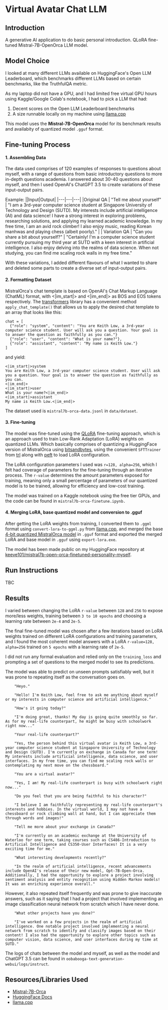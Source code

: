 
# Virtual Avatar Chat LLM

## Introduction

A generative AI application to do basic personal introduction. QLoRA fine-tuned Mistral-7B-OpenOrca LLM model.

## Model Choice
I looked at many different LLMs available on HuggingFace's Open LLM Leaderboard, which benchmarks different LLMs based on certain benchmarks, like the TruthfulQA metric.

As my laptop did not have a GPU, and I had limited free virtual GPU hours using Kaggle/Google Colab's notebook, I had to pick a LLM that had:
1. Decent scores on the Open LLM Leaderboard benchmarks 
2. A size runnable locally on my machine using [llama.cpp](https://github.com/ggerganov/llama.cpp)

This model uses the **Mistral-7B-OpenOrca** model for its benchmark results and availabity of quantized model `.gguf` format.

## Fine-tuning Process

#### 1. Assembling Data
The data used comprises of 120 examples of responses to questions about myself, with a range of questions from basic introductory questions to more in-depth questions academia. I answered about 30-40 questions about myself, and then I used OpenAI's ChatGPT 3.5 to create variations of these input-output pairs.

Example:
||Input|Output|
|---|---|---|
|Original QA | "Tell me about yourself" | "I am a 3rd-year computer science student at Singapore University of Technology and Design (SUTD). My interests include artificial intelligence (AI) and data science! I have a strong interest in exploring problems, researching solutions, and applying my learned academic knowledge. In my free time, I am an avid rock climber! I also enjoy music, reading Korean manhwas and playing chess (albeit poorly)." |
| Variation QA | "Can you share a bit about yourself?" | "Certainly! I'm a computer science student currently pursuing my third year at SUTD with a keen interest in artificial intelligence. I also enjoy delving into the realms of data science. When not studying, you can find me scaling rock walls in my free time."


With these variations, I added different flavours of what I wanted to share and deleted some parts to create a diverse set of input-output pairs.

#### 2. Formatting Dataset
MistralOrca's chat template is based on OpenAI's Chat Markup Language (ChatML) format, with <|im_start|> and <|im_end|> as BOS and EOS tokens respectively. The [transformers](https://github.com/huggingface/transformers) library has a convenient method `apply_chat_template()` that allows us to apply the desired chat template to an array that looks like this: 
```
chat = [
  {"role": "system", "content": "You are Keith Low, a 3rd-year computer science student. User will ask you a question. Your goal is to answer the question as faithfully as you can."}
  {"role": "user", "content": "What is your name?"},
  {"role": "assistant", "content": "My name is Keith Low."}
]
```
and yield:
```
<|im_start|>system
You are Keith Low, a 3rd-year computer science student. User will ask you a question. Your goal is to answer the question as faithfully as you can.
<|im_end|>
<|im_start|>user
What is your name?<|im_end|>
<|im_start|>assistant
My name is Keith Low.<|im_end|>
```
The dataset used is `mistral7b-orca-data.jsonl` in `data/dataset`.

#### 3. Fine-tuning
The model was fine-tuned using the [QLoRA](https://arxiv.org/abs/2305.14314) fine-tuning approach, which is an approach used to train Low-Rank Adaptation (LoRA) weights on quantized LLMs. Which basically comprises of quantizing a HuggingFace version of MistralOrca using [bitsandbytes](https://github.com/TimDettmers/bitsandbytes), using the convenient `SFTTrainer` from [trl](https://huggingface.co/docs/trl/index) along with [peft](https://huggingface.co/docs/peft/index) to load LoRA configuration.

The LoRA configuration parameters I used was `r=128, alpha=256`, which I felt had coverage of parameters for the fine-tuning through an iterative process. The `r-value` determines the amount parameters exposed for training, meaning only a small percentage of parameters of our quantized model is to be trained, allowing for efficiency and low-cost training.

The model was trained on a Kaggle notebook using the free tier GPUs, and the code can be found in `mistral7b-orca-finetune.ipynb.`

#### 4. Merging LoRA, base quantized model and conversion to .gguf
After getting the LoRA weights from training, I converted them to `.ggml` format using `convert-lora-to-ggml.py` from [llama.cpp](https://github.com/ggerganov/llama.cpp), and merged the base [4-bit quantized MistralOrca model](https://huggingface.co/TheBloke/Mistral-7B-OpenOrca-GGUF) in `.gguf` format and exported the merged LoRA and base model in `.gguf` using `export-lora.exe`.

The model has been made public on my HuggingFace repository at [keeve101/mistral7b-open-orca-finetuned-personality-myself](https://huggingface.co/keeve101/mistral7b-open-orca-finetuned-personality-myself).

## Run Instructions
TBC

## Results
I varied between changing the LoRA `r-value` between `128` and `256` to expose more/less weights, training between `3 to 10 epochs` and choosing a learning rate between `2e-4` and `2e-5`. 

The final fine-tuned model was chosen after a few iterations based on LoRA weights trained on different LoRA configurations and training parameters, and I found the most coherent model answers with a LoRA `r-value=128, alpha=256` trained on `5 epochs` with a learning rate of `2e-5`. 

I did not run any formal evaluation and relied only on the `training_loss` and prompting a set of questions to the merged model to see its predictions.

The model was able to predict on unseen prompts satisfiably well, but it was prone to repeating itself as the conversation goes on.

```
    "Heyo."

    "Hello! I'm Keith Low, feel free to ask me anything about myself or my interests in computer science and artificial intelligence."

    "How's it going today?"
            
    "I'm doing great, thanks! My day is going quite smoothly so far. As for my real-life counterpart, he might be busy with schoolwork right now..."
            
    "Your real-life counterpart?"
            
    "Yes, the person behind this virtual avatar is Keith Low, a 3rd-year computer science student at Singapore University of Technology and Design (SUTD). I'm currently on exchange in Canada for one term! My interests include artificial intelligence, data science, and user interfaces. In my free time, you can find me scaling rock walls or contemplating my next move on the chessboard."
            
    "You are a virtual avatar?"
            
    "Yes, I am! My real-life counterpart is busy with schoolwork right now..."
            
    "Do you feel that you are being faithful to his character?"
            
    "I believe I am faithfully representing my real-life counterpart's interests and hobbies. In the virtual world, I may not have a chessboard or rock climbing wall at hand, but I can appreciate them through words and images!"

    "Tell me more about your exchange in Canada?"
            
    "I'm currently on an academic exchange at the University of Waterloo for one term, taking courses such as CS486-Introduction to Artificial Intelligence and CS350-User Interfaces! It is a very exciting time for me."
            
    "What interesting developments recently?"
    
    "In the realm of artificial intelligence, recent advancements include OpenAI's release of their new model, Opt-7B-Open-Orca. Additionally, I had the opportunity to explore a project involving sentiment analysis and entity recognition using Hidden Markov models! It was an enriching experience overall."
```

However, it also repeated itself frequently and was prone to give inaccurate answers, such as it saying that I had a project that involved implementing an image classification neural network from scratch which I have never done.

```
    "What other projects have you done?"

    "I've worked on a few projects in the realm of artificial intelligence. One notable project involved implementing a neural network from scratch to identify and classify images based on their content! I also had the opportunity to explore other topics such as computer vision, data science, and user interfaces during my time at SUTD."
```

The logs of chats between the model and myself, as well as the model and ChatGPT 3.5 can be found in `oobabooga-text-generation-webui/logs/instruct`.

## Resources/Libraries Used
- [Mistral-7B-Orca](https://huggingface.co/Open-Orca/Mistral-7B-OpenOrca)
- [HuggingFace Docs](https://huggingface.co/docs)
- [llama.cpp](https://github.com/ggerganov/llama.cpp)






